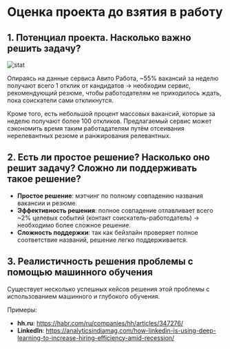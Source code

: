 # Оценка проекта до взятия в работу

## 1. **Потенциал проекта. Насколько важно решить задачу?**

![stat](https://github.com/Midorinkk/CV_RecSys/assets/55846379/00146a81-4974-4197-bb14-b75ff5f5aa93)

Опираясь на данные сервиса Авито Работа, ~55% вакансий за неделю получают всего 1 отклик от кандидатов -> необходим сервис, рекомендующий резюме, чтобы работодателям не приходилось ждать, пока соискатели сами откликнутся.

Кроме того, есть небольшой процент массовых вакансий, которые за неделю получают более 100 откликов. Предлагаемый сервис может сэкономить время таким работадателям путём отсеивания нерелевантных резюме и ранжирования релевантных.
 

## 2. **Есть ли простое решение? Насколько оно решит задачу? Сложно ли поддерживать такое решение?**

- **Простое решение**: мэтчинг по полному совпадению названия вакансии и резюме.
- **Эффективность решения**: полное совпадение отлавливает всего ~2% целевых событий (контакт соискатель-работодатель) -> необходимо более сложное решение.
- **Сложность поддержки**: так как бейзлайн проверяет полное соответствие названий, решение легко поддерживается.

## 3. **Реалистичность решения проблемы с помощью машинного обучения**

Существует несколько успешных кейсов решения этой проблемы с использованием машинного и глубокого обучения.

Примеры:
- **hh.ru**: https://habr.com/ru/companies/hh/articles/347276/
- **LinkedIn**: https://analyticsindiamag.com/how-linkedin-is-using-deep-learning-to-increase-hiring-efficiency-amid-recession/
